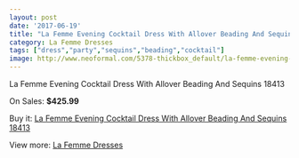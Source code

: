 ```yaml
---
layout: post
date: '2017-06-19'
title: "La Femme Evening Cocktail Dress With Allover Beading And Sequins 18413"
category: La Femme Dresses
tags: ["dress","party","sequins","beading","cocktail"]
image: http://www.neoformal.com/5378-thickbox_default/la-femme-evening-cocktail-dress-with-allover-beading-and-sequins-18413.jpg
---
```

La Femme Evening Cocktail Dress With Allover Beading And Sequins 18413

On Sales: **$425.99**
<a href="https://www.neoformal.com/en/la-femme-dresses/1970-la-femme-evening-cocktail-dress-with-allover-beading-and-sequins-18413.html"><amp-img layout="responsive" width="600" height="600" src="//www.neoformal.com/5378-thickbox_default/la-femme-evening-cocktail-dress-with-allover-beading-and-sequins-18413.jpg" alt="La Femme Evening Cocktail Dress With Allover Beading And Sequins 18413 0" /></a>
<a href="https://www.neoformal.com/en/la-femme-dresses/1970-la-femme-evening-cocktail-dress-with-allover-beading-and-sequins-18413.html"><amp-img layout="responsive" width="600" height="600" src="//www.neoformal.com/5379-thickbox_default/la-femme-evening-cocktail-dress-with-allover-beading-and-sequins-18413.jpg" alt="La Femme Evening Cocktail Dress With Allover Beading And Sequins 18413 1" /></a>

Buy it: [La Femme Evening Cocktail Dress With Allover Beading And Sequins 18413](https://www.neoformal.com/en/la-femme-dresses/1970-la-femme-evening-cocktail-dress-with-allover-beading-and-sequins-18413.html "La Femme Evening Cocktail Dress With Allover Beading And Sequins 18413")

View more: [La Femme Dresses](https://www.neoformal.com/en/16-la-femme-dresses "La Femme Dresses")